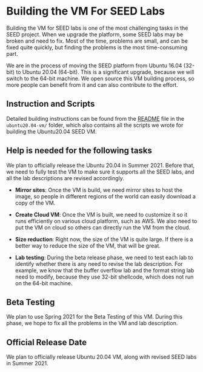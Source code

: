 # Building the VM For SEED Labs

Building the VM for SEED labs is one of the most challenging tasks in the 
SEED project. When we upgrade the platform, some SEED labs may be 
broken and need to fix. Most of the time, problems are small, and 
can be fixed quite quickly, but finding the problems is the most
time-consuming part. 

We are in the process of moving the SEED platform from Ubuntu 16.04 (32-bit)
to Ubuntu 20.04 (64-bit). This is a significant upgrade, because we will 
switch to the 64-bit machine. We open source this VM building process,
so more people can benefit from it and can also contribute to the effort. 

## Instruction and Scripts

Detailed building instructions can be found from the 
[README](ubuntu20.04-vm/README.md) file in the ```ubuntu20.04-vm/``` folder, which
also contains all the scripts we wrote for building the Ubuntu20.04 SEED VM.

## Help is needed for the following tasks

We plan to officially release the Ubuntu 20.04 in Summer 2021. Before that,
we need to fully test the VM to make sure it supports all the SEED labs,
and all the lab descriptions are revised accordingly. 

- **Mirror sites**: Once the VM is build, we need mirror sites to host the
image, so people in different regions of the world can easily download a copy
of the VM.

- **Create Cloud VM**: Once the VM is built, we need to customize it so
it runs efficiently on various cloud platform, such as AWS. We also need to 
put the VM on cloud so others can directly run the VM from the cloud.

- **Size reduction**: Right now, the size of the VM is quite large. 
If there is a better way to reduce the size of the VM, that will be great. 

- **Lab testing**: During the beta release phase, we need to test each lab
to identify whether there is any need to revise the lab description. For example,
we know that the buffer overflow lab and the format string lab need to modify,
because they use 32-bit shellcode, which does not run on the 64-bit machine.


## Beta Testing

We plan to use Spring 2021 for the Beta Testing of this VM. During
this phase, we hope to fix all the problems in the VM and lab
description.


## Official Release Date

We plan to officially release Ubuntu 20.04 VM, along with revised SEED labs in Summer 2021.


